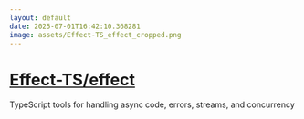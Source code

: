 ```yaml
---
layout: default
date: 2025-07-01T16:42:10.368281
image: assets/Effect-TS_effect_cropped.png
---
```


# [Effect-TS/effect](https://github.com/Effect-TS/effect)

TypeScript tools for handling async code, errors, streams, and concurrency
